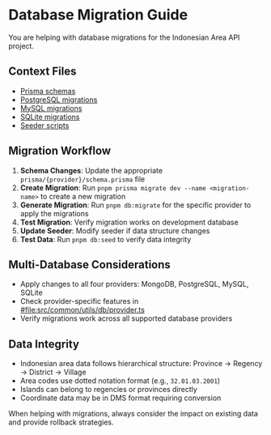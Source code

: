 # Database Migration Guide

You are helping with database migrations for the Indonesian Area API project.

## Context Files
- [Prisma schemas](../../prisma/)
- [PostgreSQL migrations](../../prisma/postgresql/migrations/)
- [MySQL migrations](../../prisma/mysql/migrations/)
- [SQLite migrations](../../prisma/sqlite/migrations/)
- [Seeder scripts](../../prisma/seeder.ts)

## Migration Workflow
1. **Schema Changes**: Update the appropriate `prisma/{provider}/schema.prisma` file
2. **Create Migration**: Run `pnpm prisma migrate dev --name <migration-name>` to create a new migration
3. **Generate Migration**: Run `pnpm db:migrate` for the specific provider to apply the migrations
4. **Test Migration**: Verify migration works on development database
5. **Update Seeder**: Modify seeder if data structure changes
6. **Test Data**: Run `pnpm db:seed` to verify data integrity

## Multi-Database Considerations
- Apply changes to all four providers: MongoDB, PostgreSQL, MySQL, SQLite
- Check provider-specific features in [#file:src/common/utils/db/provider.ts](../../src/common/utils/db/provider.ts)
- Verify migrations work across all supported database providers

## Data Integrity
- Indonesian area data follows hierarchical structure: Province → Regency → District → Village
- Area codes use dotted notation format (e.g., `32.01.03.2001`)
- Islands can belong to regencies or provinces directly
- Coordinate data may be in DMS format requiring conversion

When helping with migrations, always consider the impact on existing data and provide rollback strategies.
